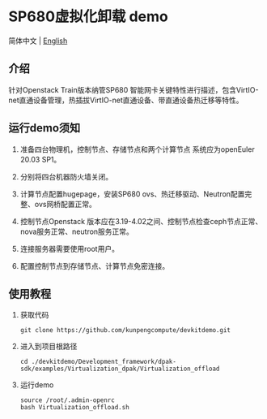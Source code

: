 # SP680虚拟化卸载 demo

简体中文 | [English](README_en.md)

## 介绍

针对Openstack Train版本纳管SP680 智能网卡关键特性进行描述，包含VirtIO-net直通设备管理，热插拔VirtIO-net直通设备、带直通设备热迁移等特性。

## 运行demo须知

1. 准备四台物理机，控制节点、存储节点和两个计算节点 系统应为openEuler 20.03 SP1。

2. 分别将四台机器防火墙关闭。

3. 计算节点配置hugepage，安装SP680 ovs、热迁移驱动、Neutron配置完整、ovs网桥配置正常。

4. 控制节点Openstack 版本应在3.19-4.02之间、控制节点检查ceph节点正常、nova服务正常、neutron服务正常。

5. 连接服务器需要使用root用户。

6. 配置控制节点到存储节点、计算节点免密连接。

## 使用教程

1. 获取代码

   ```shell
   git clone https://github.com/kunpengcompute/devkitdemo.git
   ```

2. 进入到项目根路径

   ```shell
   cd ./devkitdemo/Development_framework/dpak-sdk/examples/Virtualization_dpak/Virtualization_offload
   ```
3. 运行demo

   ```shell
   source /root/.admin-openrc
   bash Virtualization_offload.sh
   ```
